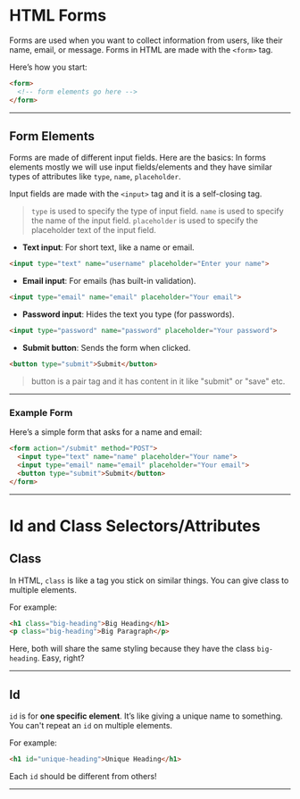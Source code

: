 # HTML Forms

Forms are used when you want to collect information from users, like their name, email, or message. Forms in HTML are made with the `<form>` tag.

Here’s how you start:

```html
<form>
  <!-- form elements go here -->
</form>
```
---

## Form Elements

Forms are made of different input fields. Here are the basics:
In forms elements mostly we will use input fields/elements and they have similar types of attributes like `type`, `name`, `placeholder`.

Input fields are made with the `<input>` tag and it is a self-closing tag.

> `type` is used to specify the type of input field.
> `name` is used to specify the name of the input field.
> `placeholder` is used to specify the placeholder text of the input field.

* **Text input**: For short text, like a name or email.

```html
<input type="text" name="username" placeholder="Enter your name">
```

* **Email input**: For emails (has built-in validation).

```html
<input type="email" name="email" placeholder="Your email">
```

* **Password input**: Hides the text you type (for passwords).

```html
<input type="password" name="password" placeholder="Your password">
```

* **Submit button**: Sends the form when clicked.

```html
<button type="submit">Submit</button>
```
> button is a pair tag and it has content in it like "submit" or "save" etc.

---

### Example Form

Here’s a simple form that asks for a name and email:

```html
<form action="/submit" method="POST">
  <input type="text" name="name" placeholder="Your name">
  <input type="email" name="email" placeholder="Your email">
  <button type="submit">Submit</button>
</form>
```

---

# Id and Class Selectors/Attributes

## Class

In HTML, `class` is like a tag you stick on similar things. You can give class to multiple elements.

For example:
```html
<h1 class="big-heading">Big Heading</h1>
<p class="big-heading">Big Paragraph</p>
```

Here, both will share the same styling because they have the class `big-heading`. Easy, right?

---

## Id

`id` is for **one specific element**. It’s like giving a unique name to something. You can't repeat an `id` on multiple elements.

For example:

```html
<h1 id="unique-heading">Unique Heading</h1>
```

Each `id` should be different from others!

---